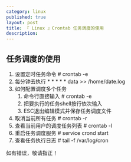 ```yaml
---
category: linux
published: true
layout: post
title: 『 Linux 』Crontab 任务调度的使用
description:
---
```


## 任务调度的使用

 1. 设置定时任务命令 # crontab -e
 2. 每分钟去执行 * * * * * data >> /home/date.log
 3. 如何配置调度多个任务
     1. 命令行直接输入 # crontab  -e
     2. 把要执行的任务shell按行依次输入
     3. ESC退出编辑模式并保存任务调度文件
 4. 取消当前所有任务 # crontab -r
 5. 查看当前用户的调度任务列表 # crontab -l
 6. 重启任务调度服务 # service crond start
 7. 查看任务执行日志 # tail -f /var/log/cron


如有错误，敬请指正！
